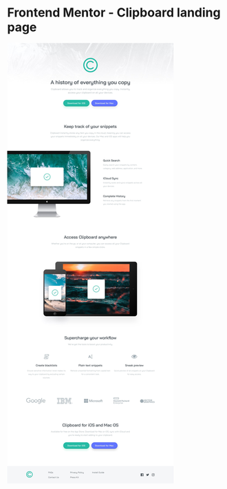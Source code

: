 # Frontend Mentor - Clipboard landing page

![Design preview for the Clipboard landing page coding challenge](./design/desktop-design.jpg)

